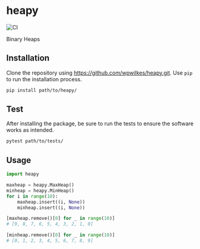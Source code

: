 # heapy

![CI](https://github.com/wpwilkes/heapy/actions/workflows/python-package.yml/badge.svg?branch=develop)

Binary Heaps

## Installation

Clone the repository using https://github.com/wpwilkes/heapy.git.
Use `pip` to run the installation process.

```bash
pip install path/to/heapy/
```

## Test

After installing the package, be sure to run the tests to ensure the
software works as intended.

```bash
pytest path/to/tests/
```

## Usage

```python
import heapy

maxheap = heapy.MaxHeap()
minheap = heapy.MinHeap()
for i in range(10):
    maxheap.insert((i, None))
    minheap.insert((i, None))

[maxheap.remove()[0] for _ in range(10)]
# [9, 8, 7, 6, 5, 4, 3, 2, 1, 0]

[minheap.remove()[0] for _ in range(10)]
# [0, 1, 2, 3, 4, 5, 6, 7, 8, 9]
```